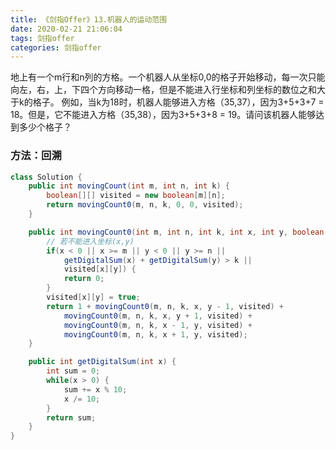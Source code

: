 ```yaml
---
title: 《剑指Offer》13.机器人的运动范围
date: 2020-02-21 21:06:04
tags: 剑指offer
categories: 剑指offer
---
```


地上有一个m行和n列的方格。一个机器人从坐标0,0的格子开始移动，每一次只能向左，右，上，下四个方向移动一格，但是不能进入行坐标和列坐标的数位之和大于k的格子。 例如，当k为18时，机器人能够进入方格（35,37），因为3+5+3+7 = 18。但是，它不能进入方格（35,38），因为3+5+3+8 = 19。请问该机器人能够达到多少个格子？

<!--more-->

### 方法：回溯

```java
class Solution {
    public int movingCount(int m, int n, int k) {
        boolean[][] visited = new boolean[m][n];
        return movingCount0(m, n, k, 0, 0, visited);
    }

    public int movingCount0(int m, int n, int k, int x, int y, boolean[][] visited) {
        // 若不能进入坐标(x,y)
        if(x < 0 || x >= m || y < 0 || y >= n || 
            getDigitalSum(x) + getDigitalSum(y) > k || 
            visited[x][y]) {
            return 0;
        }
        visited[x][y] = true;
        return 1 + movingCount0(m, n, k, x, y - 1, visited) + 
            movingCount0(m, n, k, x, y + 1, visited) + 
            movingCount0(m, n, k, x - 1, y, visited) + 
            movingCount0(m, n, k, x + 1, y, visited);
    }

    public int getDigitalSum(int x) {
        int sum = 0;
        while(x > 0) {
            sum += x % 10;
            x /= 10;
        }
        return sum;
    }
}
```

